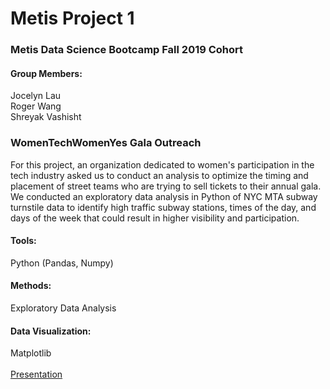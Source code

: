 # Metis Project 1
### Metis Data Science Bootcamp Fall 2019 Cohort

#### Group Members:
Jocelyn Lau<br>
Roger Wang<br>
Shreyak Vashisht<br>

### WomenTechWomenYes Gala Outreach
For this project, an organization dedicated to women's participation in the tech industry asked us to conduct an analysis to optimize the timing and placement of street teams who are trying to sell tickets to their annual gala. We conducted an exploratory data analysis in Python of NYC MTA subway turnstile data to identify high traffic subway stations, times of the day, and days of the week that could result in higher visibility and participation.

#### Tools:
Python (Pandas, Numpy)
#### Methods:
Exploratory Data Analysis
#### Data Visualization:
Matplotlib
<br><br>
[Presentation](https://github.com/jocelynlau/metis-project-1/blob/master/presentation/WTWY_presentation.pdf)
